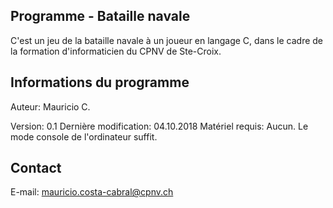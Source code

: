 ## Programme - Bataille navale ##
C'est un jeu de la bataille navale à un joueur en langage C, dans le cadre de la formation d'informaticien du CPNV de Ste-Croix.

## Informations du programme ##
Auteur: Mauricio C.

Version: 0.1
Dernière modification: 04.10.2018
Matériel requis: Aucun. Le mode console de l'ordinateur suffit.

## Contact ##
E-mail: mauricio.costa-cabral@cpnv.ch
